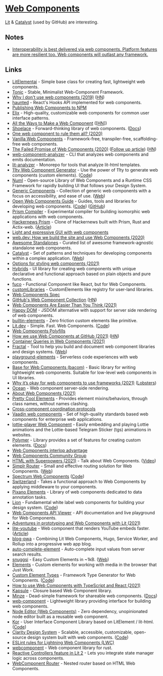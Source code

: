 # [Web Components](https://www.webcomponents.org/introduction)

[Lit](https://lit.dev/) & [Catalyst](https://github.github.io/catalyst/) (used by GitHub) are interesting.

## Notes

- [Interoperability is best delivered via web components. Platform features are more resilient too. Web components will outlast any framework.](https://twitter.com/zachleat/status/1468961751748136972)

## Links

- [LitElementai](https://github.com/Polymer/lit-element) - Simple base class for creating fast, lightweight web components.
- [Tonic](https://github.com/heapwolf/tonic/) - Stable, Minimalist Web-Component Framework.
- [Why I don't use web components (2019)](https://dev.to/richharris/why-i-don-t-use-web-components-2cia) ([HN](https://news.ycombinator.com/item?id=20232628))
- [haunted](https://github.com/matthewp/haunted) - React's Hooks API implemented for web components.
- [Publishing Web Components to NPM](https://open-wc.org/publishing/)
- [Elix](https://github.com/elix/elix) - High-quality, customizable web components for common user interface patterns.
- [All the Ways to Make a Web Component](https://webcomponents.dev/blog/all-the-ways-to-make-a-web-component/) ([[HN](https://news.ycombinator.com/item?id=23871367)])
- [Shoelace](https://github.com/shoelace-style/shoelace) - Forward-thinking library of web components. ([Docs](https://shoelace.style/))
- [One web component to rule them all? (2020)](https://www.filamentgroup.com/lab/delegator/)
- [Vanilla Web Components](https://github.com/vanillawc/vanillawc) - Framework-free, transpiler-free, scaffolding-free web components.
- [The Failed Promise of Web Components (2020)](https://lea.verou.me/2020/09/the-failed-promise-of-web-components/) ([Follow up article](https://blog.carlmjohnson.net/post/2020/web-components/)) ([HN](https://news.ycombinator.com/item?id=24640151))
- [web-component-analyzer](https://github.com/runem/web-component-analyzer) - CLI that analyzes web components and emits documentation.
- [lit-analyzer](https://github.com/runem/lit-analyzer) - Monorepo for tools that analyze lit-html templates.
- [11ty Web Component Generator](https://11ty-web-component-generator.netlify.app/) - Use the power of 11ty to generate web components (custom elements). ([Code](https://github.com/5t3ph/11ty-web-component-generator))
- [Numl](https://github.com/tenphi/numl) - Open-source Library of Web Components and a Runtime CSS Framework for rapidly building UI that follows your Design System.
- [Generic Components](https://github.com/thepassle/generic-components) - Collection of generic web components with a focus on accessibility, and ease of use. ([Web](https://genericcomponents.netlify.app/))
- [Open Web Components Guide](https://open-wc.org/guide/) - Guides, tools and libraries for developing web components. ([Code](https://github.com/open-wc/open-wc)) ([GitHub](https://github.com/open-wc))
- [Prism Compiler](https://github.com/kaleidawave/prism) - Experimental compiler for building isomorphic web applications with web components.
- [Hackernews Prism](https://github.com/kaleidawave/hackernews-prism) - Clone of Hackernews built with Prism, Rust and Actix-web. ([Article](https://kaleidawave.medium.com/hacker-news-clone-with-prism-rust-b4c681fe07af))
- [Light and expressive GUI with web components](https://github.com/juliendargelos/gui)
- [web.dev: How we build the site and use Web Components (2020)](https://web.dev/how-we-build-webdev-and-use-web-components/)
- [Awesome Standalones](https://github.com/davatron5000/awesome-standalones) - Curated list of awesome framework-agnostic standalone web components.
- [Catalyst](https://github.com/github/catalyst) - Set of patterns and techniques for developing components within a complex application. ([Web](https://github.github.io/catalyst/))
- [Options for styling web components (2021)](https://nolanlawson.com/2021/01/03/options-for-styling-web-components/)
- [Hybrids](https://github.com/hybridsjs/hybrids) - UI library for creating web components with unique declarative and functional approach based on plain objects and pure functions.
- [fuco](https://github.com/wtnbass/fuco) - Functional Component like React, but for Web Components.
- [customLibraries](https://github.com/WebReflection/custom-libraries) - CustomElements like registry for user-land libraries.
- [Web Components Spec](https://github.com/WICG/webcomponents)
- [GitHub's Web Component Collection](https://github.com/github/github-elements) ([HN](https://news.ycombinator.com/item?id=26437668))
- [Web Components Are Easier Than You Think (2021)](https://css-tricks.com/web-components-are-easier-than-you-think/)
- [Happy DOM](https://github.com/capricorn86/happy-dom) - JSDOM alternative with support for server side rendering of web components.
- [builtin-elements](https://github.com/WebReflection/builtin-elements) - Zero friction custom elements like primitive.
- [Lit.dev](https://lit.dev/) - Simple. Fast. Web Components. ([Code](https://github.com/lit/lit.dev))
- [Web Components Polyfills](https://github.com/webcomponents/polyfills)
- [How we use Web Components at GitHub (2021)](https://github.blog/2021-05-04-how-we-use-web-components-at-github/) ([HN](https://news.ycombinator.com/item?id=27045450))
- [Container Queries in Web Components (2021)](https://mxb.dev/blog/container-queries-web-components/)
- [Fractal](https://github.com/frctl/fractal) - Tool to help you build and document web component libraries and design systems. ([Web](https://fractal.build/))
- [playground-elements](https://github.com/PolymerLabs/playground-elements) - Serverless code experiences with web components.
- [Base for Web Components (bacom)](https://github.com/prantlf/bacom) - Basic library for writing lightweight web components. Suitable for low-level web components in UI libraries.
- [Why it’s okay for web components to use frameworks (2021)](https://nolanlawson.com/2021/08/01/why-its-okay-for-web-components-to-use-frameworks/) ([Lobsters](https://lobste.rs/s/dxbwyb/why_it_s_okay_for_web_components_use))
- [Ocean](https://github.com/matthewp/ocean) - Web component server-side rendering.
- [About Web Components (2021)](https://webreflection.medium.com/about-web-components-cc3e8b4035b0)
- [Pretty Cool Elements](https://github.com/WebReflection/p-cool) - Provides element mixins/behaviors, through class names, without names clashing.
- [Cross-component coordination protocols](https://github.com/webcomponents/community-protocols)
- [Vaadin web components](https://github.com/vaadin/web-components) - Set of high-quality standards based web components for enterprise web applications.
- [lottie-player Web Component](https://github.com/LottieFiles/lottie-player) - Easily embedding and playing Lottie animations and the Lottie-based Telegram Sticker (tgs) animations in websites.
- [Polymer](https://github.com/Polymer/polymer) - Library provides a set of features for creating custom elements. ([Docs](https://polymer-library.polymer-project.org/))
- [Web Components interlop advantage](https://twitter.com/justinfagnani/status/1444739792017653763)
- [Web Components Community Group](https://github.com/w3c/webcomponents-cg)
- [HTML with Superpowers (2021)](https://daverupert.com/2021/10/html-with-superpowers/) - Talk about Web Components. ([Video](https://www.youtube.com/watch?v=fEhBkSZ15qM))
- [Simplr Router](https://github.com/Simplr/simplr-router) - Small and effective routing solution for Web Components. ([Web](https://simplr.github.io/simplr-router/))
- [Spectrum Web Components](https://opensource.adobe.com/spectrum-web-components/) ([Code](https://github.com/adobe/spectrum-web-components))
- [Switzerland](https://github.com/Wildhoney/Switzerland) - Takes a functional approach to Web Components by applying middleware to your components.
- [Pixano Elements](https://github.com/pixano/pixano-elements) - Library of web components dedicated to data annotation tasks.
- [Lion](https://lion-web.netlify.app/) - Fundamental white label web components for building your design system. ([Code](https://github.com/ing-bank/lion))
- [Web Components API Viewer](https://github.com/web-padawan/api-viewer-element) - API documentation and live playground for Web Components.
- [Adventures in prototyping and Web Components with Lit (2021)](https://benfrain.com/adventures-in-prototyping-and-web-components-with-lit/)
- [lite-youtube](https://github.com/justinribeiro/lite-youtube) - Web component that renders YouTube embeds faster. ([Article](https://justinribeiro.com/chronicle/2021/11/18/lite-youtube-web-component-goes-1.0-offers-more-features/))
- [blog-pwa](https://github.com/justinribeiro/blog-pwa) - Combining Lit Web Components, Hugo, Service Worker, and Rollup into a progressive web app blog.
- [auto-complete-element](https://github.com/github/auto-complete-element) - Auto-complete input values from server search results.
- [snuggsi](https://github.com/devpunks/snuggsi) - Easy Custom Elements in ~1kB. ([Web](https://snuggsi.com/))
- [Elements](https://github.com/muxinc/elements) - Custom elements for working with media in the browser that Just Work.
- [Custom Element Types](https://custom-element-types.web.app/) - Framework Type Generator for Web Components. ([Code](https://github.com/coryrylan/custom-element-types))
- [How to use Web Components with TypeScript and React (2021)](https://coryrylan.com/blog/how-to-use-web-components-with-typescript-and-react)
- [Kapsule](https://github.com/vasturiano/kapsule) - Closure based Web Component library.
- [Minze](https://github.com/n6ai/minze) - Dead-simple framework for shareable web components. ([Docs](https://minze.dev/))
- [web-component](https://github.com/vardius/web-component) - Lightweight library providing interface for building web components.
- [Node Editor (Web Components)](https://github.com/Qix-/node-editor) - Zero dependency, unopinionated node editor built as a reusable web component.
- [Kor](https://kor-ui.com/introduction/welcome) - User Interface Component Library based on LitElement / lit-html. ([Code](https://github.com/kor-ui/kor))
- [Clarity Design System](https://clarity.design/) - Scalable, accessible, customizable, open-source design system built with web components. ([Code](https://github.com/vmware-clarity/core))
- [ESLint rules for Lightning Web Components (LWC)](https://github.com/salesforce/eslint-plugin-lwc)
- [webcomponent](https://github.com/richardanaya/webcomponent) - Web component library for rust.
- [Reactive Controllers feature in Lit 2](https://twitter.com/buildWithLit/status/1507032453080305665) - Lets you integrate state manager logic across components.
- [WebComponent Router](https://github.com/ryansolid/webcomponent-router) - Nested router based on HTML Web Components.
